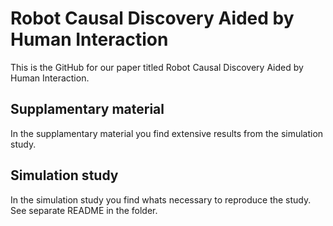 # Robot Causal Discovery Aided by Human Interaction
This is the GitHub for our paper titled Robot Causal Discovery Aided by Human Interaction.

## Supplamentary material
In the supplamentary material you find extensive results from the simulation study.

## Simulation study
In the simulation study you find whats necessary to reproduce the study. See separate README in the folder.
